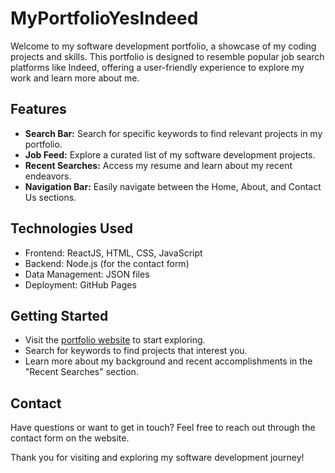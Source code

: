 # MyPortfolioYesIndeed

Welcome to my software development portfolio, a showcase of my coding projects and skills. This portfolio is designed to resemble popular job search platforms like Indeed, offering a user-friendly experience to explore my work and learn more about me.

## Features

- **Search Bar:** Search for specific keywords to find relevant projects in my portfolio.
- **Job Feed:** Explore a curated list of my software development projects.
- **Recent Searches:** Access my resume and learn about my recent endeavors.
- **Navigation Bar:** Easily navigate between the Home, About, and Contact Us sections.

## Technologies Used

- Frontend: ReactJS, HTML, CSS, JavaScript
- Backend: Node.js (for the contact form)
- Data Management: JSON files
- Deployment: GitHub Pages

## Getting Started

- Visit the [portfolio website](https://yourusername.github.io) to start exploring.
- Search for keywords to find projects that interest you.
- Learn more about my background and recent accomplishments in the "Recent Searches" section.

## Contact

Have questions or want to get in touch? Feel free to reach out through the contact form on the website.

Thank you for visiting and exploring my software development journey!

